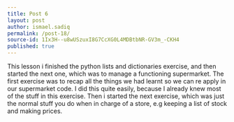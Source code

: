```yaml
---
title: Post 6
layout: post
author: ismael.sadiq
permalink: /post-18/
source-id: 1Ix3H--u8wUSzuxI8G7CcXG0L4MDBtbNR-GV3m_-CKH4
published: true
---
```

This lesson i finished the python lists and dictionaries exercise, and then started the next one, which was to manage a functioning supermarket. The first exercise was to recap all the things we had learnt so we can re apply  in our supermarket code. I did this quite easily, because I already knew most of the stuff in this exercise. Then i started the next exercise,  which was just the normal stuff you do when in charge of a store, e.g keeping a list of stock and making prices.   

